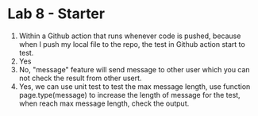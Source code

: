 # Lab 8 - Starter
1. Within a Github action that runs whenever code is pushed, because when I push my local file to the repo, the test in Github action start to test.
2. Yes
3. No, "message" feature will send message to other user which you can not check the result from other usert.
4. Yes, we can use unit test to test the max message length, use function page.type(message) to increase the length of message for the test, when reach max message length, check the output.
